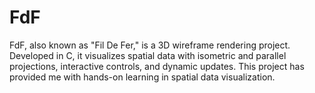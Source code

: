 # FdF
FdF, also known as "Fil De Fer," is a 3D wireframe rendering project. Developed in C, it visualizes spatial data with isometric and parallel projections, interactive controls, and dynamic updates. This project has provided me with hands-on learning in spatial data visualization.
